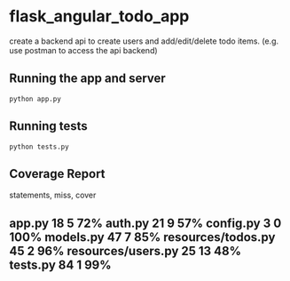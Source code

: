 # flask_angular_todo_app
create a backend api to create users and add/edit/delete todo items.  (e.g. use postman to access the api backend)

## Running the app and server
```python app.py```

## Running tests
```python tests.py```

## Coverage Report
statements, miss, cover

app.py                                                                                                                                                       18      5    72%
auth.py                                                                                                                                                      21      9    57%
config.py                                                                                                                                                     3      0   100%
models.py                                                                                                                                                    47      7    85%
resources/todos.py                                                                                                                                           45      2    96%
resources/users.py                                                                                                                                           25     13    48%
tests.py                                                                                                                                                     84      1    99%
-----------------------------------------------------------------------------------------------------------------------------------------------------------------------------


